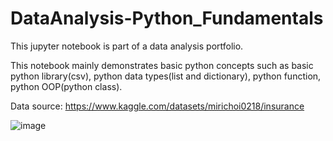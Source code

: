 # DataAnalysis-Python_Fundamentals
This jupyter notebook is part of a data analysis portfolio.

This notebook mainly demonstrates basic python concepts such as basic python library(csv), python data types(list and dictionary), python function, python OOP(python class).

Data source: https://www.kaggle.com/datasets/mirichoi0218/insurance

![image](https://github.com/YifanCMD/DataAnalysis-Python_Fundamentals/assets/96324028/de49e950-8be3-4c1d-b83e-ec6a6824724c)
